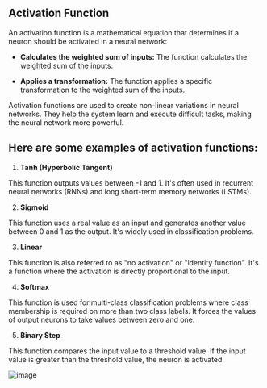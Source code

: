## **Activation Function**

An activation function is a mathematical equation that determines if a neuron should be activated in a neural network: 

* **Calculates the weighted sum of inputs:** The function calculates the weighted sum of the inputs.

* **Applies a transformation:** The function applies a specific transformation to the weighted sum of the inputs.

Activation functions are used to create non-linear variations in neural networks. They help the system learn and execute difficult tasks, making the neural network more powerful. 

## **Here are some examples of activation functions:**

1. **Tanh (Hyperbolic Tangent)**

This function outputs values between -1 and 1. It's often used in recurrent neural networks (RNNs) and long short-term memory networks (LSTMs). 

2. **Sigmoid**

This function uses a real value as an input and generates another value between 0 and 1 as the output. It's widely used in classification problems. 

3. **Linear**

This function is also referred to as "no activation" or "identity function". It's a function where the activation is directly proportional to the input. 

4. **Softmax**

This function is used for multi-class classification problems where class membership is required on more than two class labels. It forces the values of output neurons to take values between zero and one. 

5. **Binary Step**

This function compares the input value to a threshold value. If the input value is greater than the threshold value, the neuron is activated. 


![image](https://github.com/user-attachments/assets/3e5843a9-7472-43ee-9580-631227408c59)

